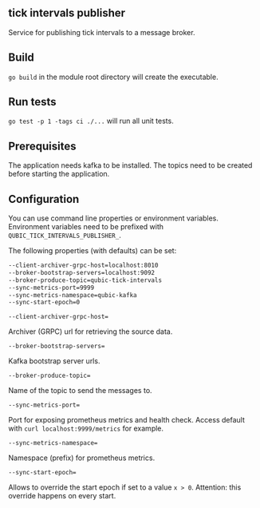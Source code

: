 ## tick intervals publisher

Service for publishing tick intervals to a message broker.

## Build

`go build` in the module root directory will create the executable.

## Run tests

`go test -p 1 -tags ci ./...` will run all unit tests.

## Prerequisites

The application needs kafka to be installed. The topics need to be created before starting the application.

## Configuration

You can use command line properties or environment variables. Environment variables need to be prefixed with `QUBIC_TICK_INTERVALS_PUBLISHER_`.

The following properties (with defaults) can be set:

```bash
--client-archiver-grpc-host=localhost:8010
--broker-bootstrap-servers=localhost:9092
--broker-produce-topic=qubic-tick-intervals
--sync-metrics-port=9999
--sync-metrics-namespace=qubic-kafka
--sync-start-epoch=0
```

`
--client-archiver-grpc-host=
`

Archiver (GRPC) url for retrieving the source data.

`
--broker-bootstrap-servers=
`

Kafka bootstrap server urls.

`
--broker-produce-topic=
`

Name of the topic to send the messages to.

`
--sync-metrics-port=
`

Port for exposing prometheus metrics and health check. Access default with `curl localhost:9999/metrics` for example.

`
--sync-metrics-namespace=
`

Namespace (prefix) for prometheus metrics.

`
--sync-start-epoch=
`

Allows to override the start epoch if set to a value `x > 0`. Attention: this override happens on every start.